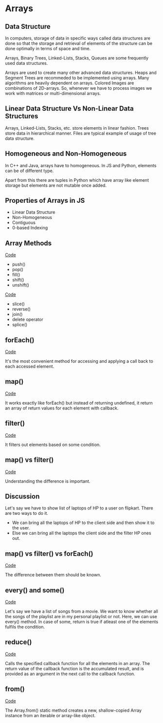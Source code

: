 # Arrays

## Data Structure
In computers, storage of data in specific ways called data structures are done so that the storage and retrieval of elements of the structure can be done optimally in terms of space and time.

Arrays, Binary Trees, Linked-Lists, Stacks, Queues are some frequently used data structures.

Arrays are used to create many other advanced data structures. Heaps and Segment Trees are recommeded to be implemented using arrays. 
Many algorithms are heavily dependent on arrays.
Colored Images are combinations of 2D-arrays. So, whenever we have to process images we work with matrices or multi-dimensional arrays.

## Linear Data Structure Vs Non-Linear Data Structures
Arrays, Linked-Lists, Stacks, etc. store elements in linear fashion. 
Trees store data in hierarchical manner. Files are typical example of usage of tree data structure.

## Homogeneous and Non-Homogeneous 
In C++ and Java, arrays have to homogeneous.
In JS and Python, elements can be of different type.

Apart from this there are tuples in Python which have array like element storage but elements are not mutable once added.

## Properties of Arrays in JS
- Linear Data Structure
- Non-Homogeneous
- Contiguous
- 0-based Indexing

## Array Methods
[Code](./array.js)
- push()
- pop()
- fill()
- shift()
- unshift()

[Code](./arrayMethods.js)

- slice()
- reverse()
- join()
- delete operator
- splice()

## forEach()
[Code](./forEach.js)

It's the most convenient method for accessing and applying a call back to each accessed element.

## map()
[Code](./map.js)

It works exactly like forEach() but instead of returning undefined, it return an array of return values for each element with callback.

## filter()
[Code](./filter.js)

It filters out elements based on some condition.

## map() vs filter()
[Code](./mapVsFilter.js)

Understanding the difference is important.

## Discussion
Let's say we have to show list of laptops of HP to a user on flipkart. 
There are two ways to do it.
- We can bring all the laptops of HP to the client side and then show it to the user.
- Else we can bring all the laptops the client side and the filter HP ones out.

## map() vs filter() vs forEach()
[Code](./mapVsFilterVsForEach.js)
 
The difference between them should be known.

## every() and some()
[Code](./every.js)

Let's say we have a list of songs from a movie. We want to know whether all the songs of the playlist are in my personal playlist or not. Here, we can use every() method. 
In case of some, return is true if atleast one of the elements fulfils the condition.

## reduce()
[Code](./reduce.js)

Calls the specified callback function for all the elements in an array. The return value of the callback function is the accumulated result, and is provided as an argument in the next call to the callback function.

## from()
[Code](./from.js) 

The Array.from() static method creates a new, shallow-copied Array instance from an iterable or array-like object.




